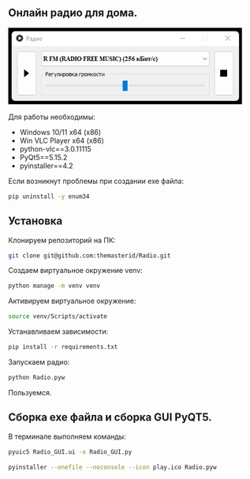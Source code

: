## Онлайн радио для дома.

![Radio](/img/Radio.png)

Для работы необходимы:
- Windows 10/11 x64 (x86)
- Win VLC Player x64 (x86)
- python-vlc==3.0.11115
- PyQt5==5.15.2
- pyinstaller==4.2

Если возникнут проблемы при создании exe файла:
```bash
pip uninstall -y enum34
```

## Установка

Клонируем репозиторий на ПК:

```bash
git clone git@github.com:themasterid/Radio.git
```

Создаем виртуальное окружение venv:

```bash
python manage -m venv venv
```

Активируем виртуальное окружение:

```bash
source venv/Scripts/activate
```

Устанавливаем зависимости:

```bash
pip install -r requirements.txt
```

Запускаем радио:

```bash
python Radio.pyw
```

Пользуемся.

## Сборка exe файла и сборка GUI PyQT5.

В терминале выполняем команды:

```bash
pyuic5 Radio_GUI.ui -o Radio_GUI.py
```

```bash
pyinstaller --onefile --noconsole --icon play.ico Radio.pyw
```
